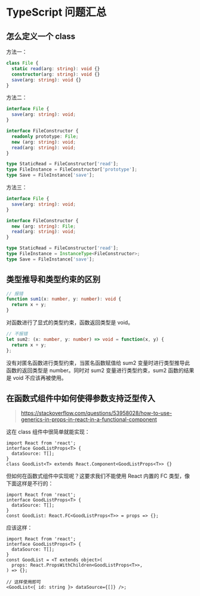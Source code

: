 # TypeScript 问题汇总

## 怎么定义一个 class

方法一：

```ts
class File {
  static read(arg: string): void {}
  constructor(arg: string): void {}
  save(arg: string): void {}
}
```

方法二：

```ts
interface File {
  save(arg: string): void;
}

interface FileConstructor {
  readonly prototype: File;
  new (arg: string): void;
  read(arg: string): void;
}

type StaticRead = FileConstructor['read'];
type FileInstance = FileConstructor['prototype'];
type Save = FileInstance['save'];
```

方法三：

```ts
interface File {
  save(arg: string): void;
}

interface FileConstructor {
  new (arg: string): File;
  read(arg: string): void;
}

type StaticRead = FileConstructor['read'];
type FileInstance = InstanceType<FileConstructor>;
type Save = FileInstance['save'];
```

## 类型推导和类型约束的区别

```ts
// 报错
function sum1(x: number, y: number): void {
  return x + y;
}
```

对函数进行了显式的类型约束，函数返回类型是 void。

```ts
// 不报错
let sum2: (x: number, y: number) => void = function(x, y) {
  return x + y;
};
```

没有对匿名函数进行类型约束，当匿名函数赋值给 sum2 变量时进行类型推导此函数的返回类型是 number。同时对 sum2 变量进行类型约束，sum2 函数的结果是 void 不应该再被使用。

## 在函数式组件中如何使得参数支持泛型传入

> https://stackoverflow.com/questions/53958028/how-to-use-generics-in-props-in-react-in-a-functional-component

这在 class 组件中很简单就能实现：

```tsx | pure
import React from 'react';
interface GoodListProps<T> {
  dataSource: T[];
}
class GoodList<T> extends React.Component<GoodListProps<T>> {}
```

但如何在函数式组件中实现呢？这要求我们不能使用 React 内置的 FC 类型，像下面这样是不行的：

```tsx | pure
import React from 'react';
interface GoodListProps<T> {
  dataSource: T[];
}
const GoodList: React.FC<GoodListProps<T>> = props => {};
```

应该这样：

```tsx | pure
import React from 'react';
interface GoodListProps<T> {
  dataSource: T[];
}
const GoodList = <T extends object>(
  props: React.PropsWithChildren<GoodListProps<T>>,
) => {};

// 这样使用即可
<GoodList<{ id: string }> dataSource={[]} />;
```
